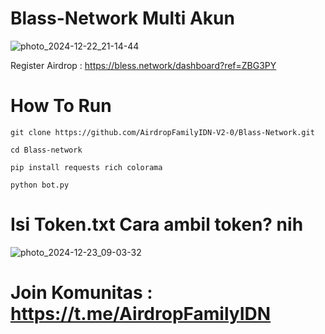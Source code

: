 # Blass-Network Multi Akun
![photo_2024-12-22_21-14-44](https://github.com/user-attachments/assets/1f59d49d-0176-4379-ba7b-06f5ac695d67)

Register Airdrop : https://bless.network/dashboard?ref=ZBG3PY

# How To Run

```
git clone https://github.com/AirdropFamilyIDN-V2-0/Blass-Network.git
```
```
cd Blass-network
```
```
pip install requests rich colorama
```
```
python bot.py
```
# Isi Token.txt Cara ambil token? nih
![photo_2024-12-23_09-03-32](https://github.com/user-attachments/assets/e64093c5-f55b-4c1d-80f4-a95e7ebfcf64) 

# Join Komunitas : https://t.me/AirdropFamilyIDN
